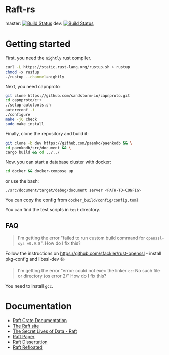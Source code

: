 # Raft-rs #

master: [![Build Status](https://travis-ci.org/paenko/PaenkoDb.svg?branch=master)](https://travis-ci.org/paenko/raft-rs)
dev: [![Build Status](https://travis-ci.org/paenko/PaenkoDb.svg?branch=dev)](https://travis-ci.org/paenko/raft-rs)

# Getting started

First, you need the `nightly` rust compiler.

```bash
curl -L https://static.rust-lang.org/rustup.sh > rustup
chmod +x rustup
./rustup --channel=nightly
```

Next, you need capnproto

```bash
git clone https://github.com/sandstorm-io/capnproto.git
cd capnproto/c++
./setup-autotools.sh
autoreconf -i
./configure
make -j6 check
sudo make install
```

Finally, clone the repository and build it:

```bash
git clone -b dev https://github.com/paenko/paenkodb && \
cd paenkodb/src/document && \
cargo build && cd ../../
```

Now, you can start a database cluster with docker:

```bash
cd docker && docker-compose up
```
or use the bash:

```bash
./src/document/target/debug/document server <PATH-TO-CONFIG>
```
You can copy the config from `docker_build/config/config.toml`

You can find the test scripts in `test` directory.

## FAQ ##

> I'm getting the error "failed to run custom build command for `openssl-sys v0.9.8`". How do I fix this?

Follow the instructions on https://github.com/sfackler/rust-openssl - install pkg-config and libssl-dev :+1:

> I'm getting the error "error: could not exec the linker `cc`: No such file or directory (os error 2)" How do I fix this?

You need to install `gcc`.

# Documentation

* [Raft Crate Documentation](https://hoverbear.github.io/raft-rs/raft/)
* [The Raft site](https://raftconsensus.github.io/)
* [The Secret Lives of Data - Raft](http://thesecretlivesofdata.com/raft/)
* [Raft Paper](http://ramcloud.stanford.edu/raft.pdf)
* [Raft Dissertation](https://github.com/ongardie/dissertation#readme)
* [Raft Refloated](https://www.cl.cam.ac.uk/~ms705/pub/papers/2015-osr-raft.pdf)
